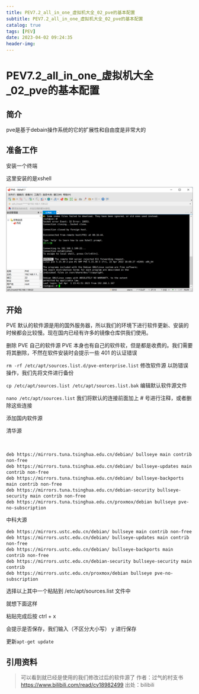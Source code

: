 ```yaml
---
title: PEV7.2_all_in_one_虚拟机大全_02_pve的基本配置
subtitle: PEV7.2_all_in_one_虚拟机大全_02_pve的基本配置
catalog: true
tags: [PEV]
date: 2023-04-02 09:24:35
header-img:
---
```


# PEV7.2_all_in_one_虚拟机大全_02_pve的基本配置

## 简介

pve是基于debain操作系统的它的扩展性和自由度是非常大的

## 准备工作

安装一个终端

这里安装的是xshell

![image-20230402093426152](PEV7-2-all-in-one-虚拟机大全-02-pve的基本配置/image-20230402093426152.png)



## 开始

PVE 默认的软件源是用的国外服务器，所以我们的环境下进行软件更新、安装的时候都会比较慢。现在国内已经有许多的镜像仓库供我们使用。

删除 PVE 自己的软件源
PVE 本身也有自己的软件软，但是都是收费的。我们需要将其删除，不然在软件安装时会提示一些 401 的认证错误

`rm -rf /etc/apt/sources.list.d/pve-enterprise.list`
修改软件源
以防错误操作，我们先将文件进行备份

`cp /etc/apt/sources.list /etc/apt/sources.list.bak`
编辑默认软件源文件 

`nano /etc/apt/sources.list`
我们将默认的连接前面加上 # 号进行注释，或者删除这些连接


添加国内软件源

清华源

~~~


deb https://mirrors.tuna.tsinghua.edu.cn/debian/ bullseye main contrib non-free
deb https://mirrors.tuna.tsinghua.edu.cn/debian/ bullseye-updates main contrib non-free
deb https://mirrors.tuna.tsinghua.edu.cn/debian/ bullseye-backports main contrib non-free
deb https://mirrors.tuna.tsinghua.edu.cn/debian-security bullseye-security main contrib non-free
deb https://mirrors.tuna.tsinghua.edu.cn/proxmox/debian bullseye pve-no-subscription
~~~



中科大源

~~~
deb https://mirrors.ustc.edu.cn/debian/ bullseye main contrib non-free
deb https://mirrors.ustc.edu.cn/debian/ bullseye-updates main contrib non-free
deb https://mirrors.ustc.edu.cn/debian/ bullseye-backports main contrib non-free
deb https://mirrors.ustc.edu.cn/debian-security bullseye-security main contrib
deb https://mirrors.ustc.edu.cn/proxmox/debian bullseye pve-no-subscription
~~~


选择以上其中一个粘贴到 /etc/apt/sources.list 文件中

就想下面这样


粘贴完成后按 ctrl + x



会提示是否保存，我们输入（不区分大小写） y 进行保存

更新`apt-get update`



## 引用资料

>可以看到就已经是使用的我们修改过后的软件源了 作者：过气的村支书 https://www.bilibili.com/read/cv18982499 出处：bilibili
>
>
